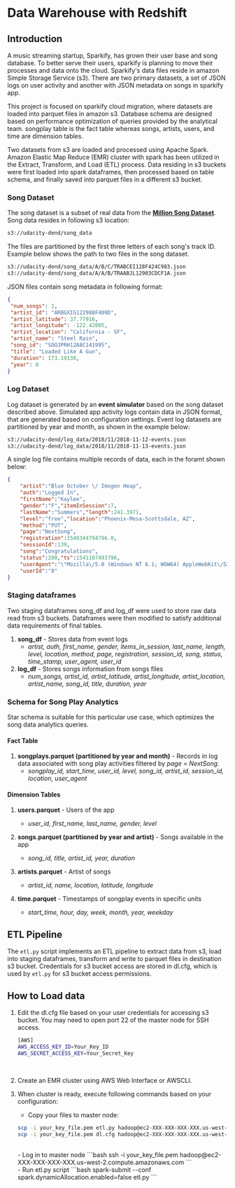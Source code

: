 # Data Warehouse with Redshift

## Introduction
A music streaming startup, Sparkify, has grown their user base and song database. To better serve their users, sparkify is planning to move their processes and data onto the cloud. Sparkify's data files reside in amazon Simple Storage Service (s3). There are two primary datasets, a set of JSON logs on user activity and another with JSON metadata on songs in sparkify app.

This project is focused on sparkify cloud migration, where datasets are loaded into parquet files in amazon s3. Database schema are designed based on performance optimization of queries provided by the analytical team. songplay table is the fact table whereas songs, artists, users, and time are dimension tables. 

Two datasets from s3 are loaded and processed using Apache Spark. Amazon Elastic Map Reduce (EMR) cluster with spark has been utilized in the Extract, Transform, and Load (ETL) process. Data residing in s3 buckets were first loaded into spark dataframes, then processed based on table schema, and finally saved into parquet files in a different s3 bucket.

### Song Dataset
The song dataset is a subset of real data from the [**Million Song Dataset**](http://millionsongdataset.com). Song data resides in following s3 location:
```bash
s3://udacity-dend/song_data
```
The files are partitioned by the first three letters of each song's track ID. Example below shows the path to two files in the song dataset.
```bash
s3://udacity-dend/song_data/A/B/C/TRABCEI128F424C983.json
s3://udacity-dend/song_data/A/A/B/TRAABJL12903CDCF1A.json
```
JSON files contain song metadata in following format:
```json
{
 "num_songs": 1, 
 "artist_id": "ARBGXIG122988F409D", 
 "artist_latitude": 37.77916, 
 "artist_longitude": -122.42005, 
 "artist_location": "California - SF", 
 "artist_name": "Steel Rain", 
 "song_id": "SOOJPRH12A8C141995", 
 "title": "Loaded Like A Gun", 
 "duration": 173.19138, 
 "year": 0
}
```

### Log Dataset
Log dataset is generated by an **event simulator** based on the song dataset described above. Simulated app activity logs contain data in JSON format, that are generated based on configuration settings. Event log datasets are partitioned by year and month, as shown in the example below:
```bash
s3://udacity-dend/log_data/2018/11/2018-11-12-events.json
s3://udacity-dend/log_data/2018/11/2018-11-13-events.json
```
A single log file contains multiple records of data, each in the foramt shown below:
```json
{
    "artist":"Blue October \/ Imogen Heap",
    "auth":"Logged In",
    "firstName":"Kaylee",
    "gender":"F","itemInSession":7,
    "lastName":"Summers","length":241.3971,
    "level":"free","location":"Phoenix-Mesa-Scottsdale, AZ",
    "method":"PUT",
    "page":"NextSong",
    "registration":1540344794796.0,
    "sessionId":139,
    "song":"Congratulations",
    "status":200,"ts":1541107493796,
    "userAgent":"\"Mozilla\/5.0 (Windows NT 6.1; WOW64) AppleWebKit\/537.36 (KHTML, like Gecko) Chrome\/35.0.1916.153 Safari\/537.36\"",
    "userId":"8"
}

```

### Staging dataframes
Two staging dataframes song_df and log_df were used to store raw data read from s3 buckets. Dataframes were then modified to satisfy additional data requirements of final tables.

1. **song_df** - Stores data from event logs
    - *artist, auth, first_name, gender, items_in_session, last_name, length, level, location, method, page, registration, session_id, song, status, time_stamp, user_agent, user_id*
1. **log_df** - Stores songs information from songs files
    - *num_songs, artist_id, artist_latitude, artist_longitude, artist_location, artist_name, song_id, title, duration, year*


### Schema for Song Play Analytics
Star schema is suitable for this particular use case, which optimizes the song data analytics queries.

#### Fact Table
1. **songplays.parquet (partitioned by year and month)** - Records in log data associated with song play activities filtered by *page = NextSong*.
   - *songplay_id, start_time, user_id, level, song_id, artist_id, session_id, location, user_agent*
    

#### Dimension Tables
1. **users.parquet** - Users of the app
    - *user_id, first_name, last_name, gender, level*
   
1. **songs.parquet (partitioned by year and artist)** - Songs available in the app
    - *song_id, title, artist_id, year, duration*
   
1. **artists.parquet** - Artist of songs
    - *artist_id, name, location, latitude, longitude*
   
1. **time.parquet** - Timestamps of songplay events in specific units
    - *start_time, hour, day, week, month, year, weekday*



## ETL Pipeline
The ```etl.py``` script implements an ETL pipeline to extract data from s3, load into staging dataframes, transform and write to parquet files in destination s3 bucket. Credentials for s3 bucket access are stored in dl.cfg, which is used by ```etl.py``` for s3 bucket access permissions.

## How to Load data
1. Edit the dl.cfg file based on your user credentials for accessing s3 bucket. You may need to open port 22 of the master node for SSH access. 

    ```bash
    [AWS]
    AWS_ACCESS_KEY_ID=Your_Key_ID
    AWS_SECRET_ACCESS_KEY=Your_Secret_Key
    ```
    <br />
1. Create an EMR cluster using AWS Web Interface or AWSCLI.
    <br />
1. When cluster is ready, execute following commands based on your configuration:
   
    - Copy your files to master node:
    ```bash
    scp -i your_key_file.pem etl.py hadoop@ec2-XXX-XXX-XXX-XXX.us-west-2.compute.amazonaws.com:/home/hadoop/.
    scp -i your_key_file.pem dl.cfg hadoop@ec2-XXX-XXX-XXX-XXX.us-west-2.compute.amazonaws.com:/home/hadoop/.
    
    ```
    <br />
    - Log in to master node
    ```bash 
    ssh -i your_key_file.pem hadoop@ec2-XXX-XXX-XXX-XXX.us-west-2.compute.amazonaws.com
    ```
    <br />
    - Run etl.py script 
    ```bash
    spark-submit --conf spark.dynamicAllocation.enabled=false etl.py
    ```
    




